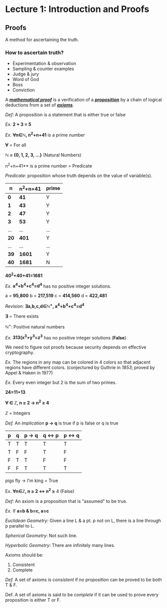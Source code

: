 # Lecture 1: Introduction and Proofs

## Proofs

A method for ascertaining the truth.

### How to ascertain truth?

* Experimentation & observation
* Sampling & counter examples
* Judge & jury
* Word of God
* Boss
* Conviction

A <ins>***mathematical proof***</ins> is a verification of a <ins>***proposition***</ins> by a chain of logical deductions from a set of <ins>***axioms***</ins>.

*Def:* A proposition is a statement that is either true or false

*Ex.* **2 + 3 = 5**

*Ex.* **$\forall$n$\in$$\mathbb{N}$, n<sup>2</sup>+n+41** is a prime number

**$\forall$** = For all

**$\mathbb{N}$ = {0, 1, 2, 3, ...}** (Natural Numbers)

n<sup>2</sup>+n+41** is a prime number = Predicate

*Predicate*: proposition whose truth depends on the value of variable(s).

| **n** | **n<sup>2</sup>+n+41** | prime |
| ----- | ---------------------- | ----- |
| **0** | **41**                 | Y     |
| **1** | **43**                 | Y     |
| **2** | **47**                 | Y     |
| **3** | **53**                 | Y     |
| ...   | ...                    | ...   |
| **20**| **401**                | Y     |
| ...   | ...                    | ...   |
| **39**| **1601**               | Y     |
| **40**| **1681**               | N     |


**40<sup>2</sup>+40+41=1681**

*Ex.* **a<sup>4</sup>+b<sup>4</sup>+c<sup>4</sup>=d<sup>4</sup>** has no positive integer solutions.

a = **95,800**
b = **217,519**
c = **414,560**
d = **422,481**

*Revision:* **$\exists$a,b,c,d$\in$$\mathbb{N}$<sup>+</sup>, a<sup>4</sup>+b<sup>4</sup>+c<sup>4</sup>=d<sup>4</sup>**

**$\exists$** = There exists

$\mathbb{N}$<sup>+</sup>: Positive natural numbers

*Ex.* **313(x<sup>3</sup>+y<sup>3</sup>=z<sup>3</sup>** has no positive integer solutions (**False**)

We need to figure out proofs because security depends on effective cryptography.

*Ex.* The regions in any map can be colored in 4 colors so that adjacent regions have different colors. (conjectured by Guthrie in *1853*; proved by Appel & Haken in 1977)

*Ex.* Every even integer but 2 is the sum of two primes.

**24=11+13**

**$\forall$ $\in$ $\mathbb{Z}$, n $\geq$ 2 $\rightarrow$ n<sup>2</sup> $\geq$ 4**

$\mathbb{Z}$ = Integers

*Def.* An *implication* **p $\rightarrow$ q** is true if p is false or q is true

p | q | p $\rightarrow$ q| q $\leftrightarrow$ p | p $\leftrightarrow$ q |
--|---|------------------|-----------------------|-----------------------|
T | T | T                | T                     | T
T | F | F                | T                     | F
F | T | T                | F                     | F
F | F | T                | T                     | T

pigs fly $\rightarrow$ I'm king = True

Ex. **$\forall$n$\in$$\mathbb{Z}$, n $\geq$  2 $\leftrightarrow$ n<sup>2</sup> $\geq$** 4 (False)

*Def:* An axiom is a proposition that is "assumed" to be true.

*Ex.* If **a=b & b=c, a=c**

*Euclidean Geometry:* Given a line L & a pt. p not on L, there is a line through p parallel to L.

*Spherical Geometry*: Not such line.

*Hyperbolic Geometry*: There are infinitely many lines.

Axioms should be:
1. Consistent
2. Complete

*Def.* A set of axioms is *consistent* if no proposition can be proved to be both T & F.

Def. A set of axioms is said to be *complete* if it can be used to prove every proposition is either T or F.
